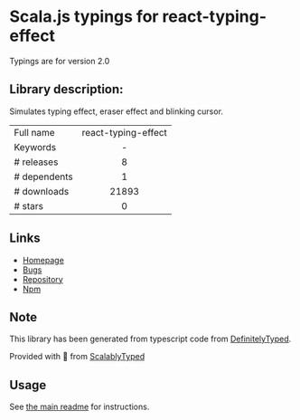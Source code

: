 
# Scala.js typings for react-typing-effect

Typings are for version 2.0

## Library description:
Simulates typing effect, eraser effect and blinking cursor.

|                    |                 |
| ------------------ | :-------------: |
| Full name          | react-typing-effect |
| Keywords           | - |
| # releases         | 8 |
| # dependents       | 1 |
| # downloads        | 21893 |
| # stars            | 0 |

## Links
- [Homepage](https://github.com/lamyfarai/react-typing-effect#readme)
- [Bugs](https://github.com/lamyfarai/react-typing-effect/issues)
- [Repository](https://github.com/lamyfarai/react-typing-effect)
- [Npm](https://www.npmjs.com/package/react-typing-effect)
    


## Note
This library has been generated from typescript code from [DefinitelyTyped](https://definitelytyped.org).

Provided with :purple_heart: from [ScalablyTyped](https://github.com/oyvindberg/ScalablyTyped)

## Usage
See [the main readme](../../readme.md) for instructions.


